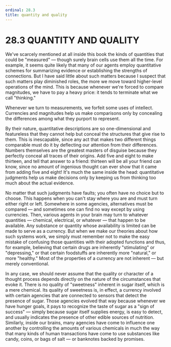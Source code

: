 ```yaml
---
ordinal: 28.3
title: quantity and quality
---
```


# 28.3 QUANTITY AND QUALITY

We've scarcely mentioned at all inside this book the kinds of quantities that could be "measured" &mdash; though surely brain cells use them all the time. For example, it seems quite likely that many of our agents employ quantitative schemes for summarizing evidence or establishing the strengths of connections. But I have said little about such matters because I suspect that such matters play diminished roles, the more we move toward higher-level operations of the mind. This is because whenever we're forced to compare magnitudes, we have to pay a heavy price: it tends to terminate what we call "thinking."

Whenever we turn to measurements, we forfeit some uses of intellect. Currencies and magnitudes help us make comparisons only by concealing the differences among what they purport to represent.

By their nature, quantitative descriptions are so one-dimensional and featureless that they cannot help but conceal the structures that give rise to them. This is inescapable, since any act that makes two different things comparable must do it by deflecting our attention from their differences. Numbers themselves are the greatest masters of disguise because they perfectly conceal all traces of their origins. Add five and eight to make thirteen, and tell that answer to a friend: thirteen will be all your friend can know, since no amount of ingenious thought can ever show that it came from adding five and eight! It's much the same inside the head: quantitative judgments help us make decisions only by keeping us from thinking too much about the actual evidence.

No matter that such judgments have faults; you often have no choice but to choose. This happens when you can't stay where you are and must turn either right or left. Somewhere in some agencies, alternatives must be compared &mdash; and sometimes one can find no way except by using currencies. Then, various agents in your brain may turn to whatever quantities &mdash; chemical, electrical, or whatever &mdash; that happen to be available. Any substance or quantity whose availability is limited can be made to serve as a currency. But when we make our theories about how such systems work, we simply must remember not to make the easy mistake of confusing those quantities with their adopted functions and thus, for example, believing that certain drugs are inherently "stimulating" or "depressing," or that certain foodstuffs are inherently more "natural," or more "healthy." Most of the properties of a currency are not inherent &mdash; but merely conventional.

In any case, we should never assume that the quality or character of a thought process depends directly on the nature of the circumstances that evoke it. There is no quality of "sweetness" inherent in sugar itself, which is a mere chemical. Its quality of sweetness is, in effect, a currency involved with certain agencies that are connected to sensors that detect the presence of sugar. Those agencies evolved that way because whenever we have hunger goals, it pays to recognize the taste of sugar as a "sign of success" &mdash; simply because sugar itself supplies energy, is easy to detect, and usually indicates the presence of other edible sources of nutrition. Similarly, inside our brains, many agencies have come to influence one another by controlling the amounts of various chemicals in much the way that many kinds of human transactions have come to use substances like candy, coins, or bags of salt &mdash; or banknotes backed by promises.
